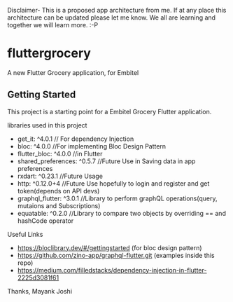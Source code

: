 Disclaimer-  This is a proposed app architecture from me. If at any place this architecture can be updated please let me know. We all are learning and together we will learn more. :-P

# fluttergrocery

A new Flutter Grocery application, for Embitel

## Getting Started

This project is a starting point for a Embitel Grocery Flutter application.

libraries used in this project

- get_it: ^4.0.1                    // For dependency Injection
- bloc: ^4.0.0                      //For implementing Bloc Design Pattern
- flutter_bloc: ^4.0.0              //in Flutter
- shared_preferences: ^0.5.7        //Future Use in Saving data in app preferences
- rxdart: ^0.23.1                   //Future Usage
- http: ^0.12.0+4                   //Future Use hopefully to login and register and get token(depends on API devs)
- graphql_flutter: ^3.0.1           //Library to perform graphQL operations(query, mutaions and Subscriptions)
- equatable: ^0.2.0                 //Library to compare two objects by overriding == and hashCode operator

Useful Links

- https://bloclibrary.dev/#/gettingstarted (for bloc design pattern)
- https://github.com/zino-app/graphql-flutter.git (examples inside this repo)
- https://medium.com/filledstacks/dependency-injection-in-flutter-2225d3081f61

Thanks,
Mayank Joshi
